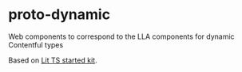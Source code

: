 # proto-dynamic
Web components to correspond to the LLA components for dynamic Contentful types

Based on [Lit TS started kit](https://github.com/lit/lit-element-starter-ts).
